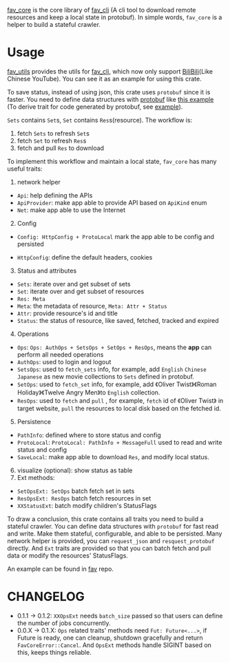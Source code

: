 [fav_core](https://crates.io/crates/fav_core) is the core library of [fav_cli](https://github.com/kingwingfly/fav) (A cli tool to download remote resources and keep a local state in protobuf). In simple words, `fav_core` is a helper to build a stateful crawler.

# Usage

[fav_utils](https://crates.io/crates/fav_utils) provides the utils for [fav_cli](https://crates.io/crates/fav_cli), which now only support [BiliBili](https://www.bilibili.com)(Like Chinese YouTube). You can see it as an example for using this crate.

To save status, instead of using json, this crate uses `protobuf` since it is faster. You need to define data structures with [protobuf](https://protobuf.dev) like [this example](https://github.com/kingwingfly/fav/blob/dev/fav_utils/proto/bili.proto) (To derive trait for code generated by protobuf, see [example](https://github.com/kingwingfly/fav/blob/dev/fav_utils/build.rs)).

`Sets` contains `Set`s, `Set` contains `Res`s(resource). The workflow is:

1. fetch `Sets` to refresh `Set`s
2. fetch `Set` to refresh `Res`s
3. fetch and pull `Res` to download

To implement this workflow and maintain a local state, `fav_core` has many useful traits:

1. network helper

- `Api`: help defining the APIs
- `ApiProvider`: make app able to provide API based on `ApiKind` enum
- `Net`: make app able to use the Internet

2. Config

- `Config: HttpConfig + ProtoLocal` mark the app able to be config and persisted

- `HttpConfig`: define the default headers, cookies

3. Status and attributes

- `Sets`: iterate over and get subset of sets
- `Set`:  iterate over and get subset of resources
- `Res: Meta`
- `Meta`: the metadata of resource, `Meta: Attr + Status`
- `Attr`: provide resource's id and title
- `Status`: the status of resource, like saved, fetched, tracked and expired

4. Operations

- `Ops`: `Ops: AuthOps + SetsOps + SetOps + ResOps`, means the **app** can perform all needed operations
- `AuthOps`: used to login and logout
- `SetsOps`: used to `fetch_sets` info, for example, add `English` `Chinese` `Japanese` as new movie collections to `Sets` defined in protobuf.
- `SetOps`: used to `fetch_set` info, for example, add 《Oliver Twist》《Roman Holiday》《Twelve Angry Men》to `English` collection.
- `ResOps`: used to `fetch` and `pull` ,  for example,  `fetch`  id of 《Oliver Twist》 in target website, `pull` the resources to local disk based on the fetched id.

5. Persistence

- `PathInfo`: defined where to store status and config
- `ProtoLocal`: `ProtoLocal: PathInfo + MessageFull` used to read and write status and config
- `SaveLocal`: make app able to download `Res`, and modify local status.

6. visualize (optional): show status as table
7. Ext methods:

- `SetOpsExt: SetOps` batch fetch set in sets
- `ResOpsExt: ResOps` batch fetch resources in set
- `XXStatusExt`: batch modify children's StatusFlags

To draw a conclusion, this crate contains all traits you need to build a stateful crawler. You can define data structures with `protobuf` for fast read and write. Make them stateful, configurable, and able to be persisted. Many network helper is provided, you can `request_json` and `resquest_protobuf` directly. And `Ext` traits are provided so that you can batch fetch and pull data or modify the resources' StatusFlags.

An example can be found in [fav](https://github.com/kingwingfly/fav) repo.

# CHANGELOG

- 0.1.1 -> 0.1.2: `XXOpsExt` needs `batch_size` passed so that users can define the number of jobs concurrently.
- 0.0.X -> 0.1.X: `Ops` related traits' methods need `Fut: Future<...>`, if Future is ready, one can cleanup, shutdown gracefully and return `FavCoreError::Cancel`. And `OpsExt` methods handle SIGINT based on this, keeps things reliable.